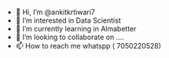 - 👋 Hi, I’m @ankitkrtiwari7
- 👀 I’m interested in  Data Scientist 
- 🌱 I’m currently learning in Almabetter 
- 💞️ I’m looking to collaborate on ....
- 📫 How to reach me whatspp ( 7050220528) 

<!---
ankitkrtiwari7/ankitkrtiwari7 is a ✨ special ✨ repository because its `README.md` (this file) appears on your GitHub profile.
You can click the Preview link to take a look at your changes.
--->
